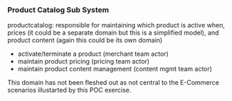 ### Product Catalog Sub System
productcatalog: responsible for maintaining which product is active when, prices (it could be a separate domain but this is a simplified model), and product content (again this could be its own domain)
- activate/terminate a product (merchant team actor)
- maintain product pricing (pricing team actor)
- maintain product content management (content mgmt team actor)

This domain has not been fleshed out as not central to the E-Commerce scenarios illustarted by this POC exercise.